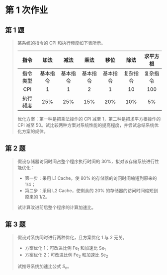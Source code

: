 # 第 1 次作业

## 第 1 题

> 某系统的指令的 CPI 和执行频度如下表所示。
>
> |   指令   |   加法   |   减法   |   乘法   |   移位   |   除法   | 求平方根 |
> | :------: | :------: | :------: | :------: | :------: | :------: | :------: |
> | 指令类型 | 基本指令 | 基本指令 | 基本指令 | 基本指令 | 复杂指令 | 复杂指令 |
> |   CPI    |   $1$    |   $1$    |   $2$    |   $1$    |   $10$   |  $100$   |
> | 执行频度 |  $25\%$  |  $25\%$  |  $15\%$  |  $20\%$  |  $10\%$  |  $5\%$   |
>
> 优化方案：第一种是把乘法操作的 CPI 减至 $1$，第二种是把求平方根操作的 CPI 减至 $50$。试比较两种方案对系统性能的提高程度，并尝试总结系统优化方案的规律。

## 第 2 题

> 假设存储器访问时间占整个程序执行时间的 $30\%$，拟对该存储系统进行性能优化：
>
> - 第一步：采用 L1 Cache，使 $80\%$ 的存储器的访问时间缩短到原来的 $1/4$；
> - 第二步：采用 L2 Cache，使剩余的 $20\%$ 的存储器的访问时间缩短到原来的 $1/2$。
>
> 试计算改进前后整个程序的计算加速比。

## 第 3 题

> 假设对系统同时进行两种优化，且方案优化 1 与 2 无关。
>
> - 方案优化 1：可改进比例 $\text{Fe}_1$ 和加速比 $\text{Se}_1$
> - 方案优化 2：可改进比例 $\text{Fe}_2$ 和加速比 $\text{Se}_2$
>
> 试推导系统加速比公式 $S_n$。
